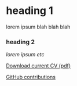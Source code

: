 # heading 1


lorem ipsum blah blah blah


### heading 2

*lorem ipsum etc*

[Download current CV (pdf)](https://github.com/troyhill/troyhill.github.io/raw/master/Hill_CV_short.pdf)

[GitHub contributions](https://resume.github.io/?troyhill)


